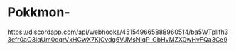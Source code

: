 # Pokkmon-
https://discordapp.com/api/webhooks/451549665888960514/ba5WTpllfh33efr0aO3iqUm0oqrVxHCwX7KjCvdg6VJMsNlqP_GbHvMZX0wHvFQa3Ce9
